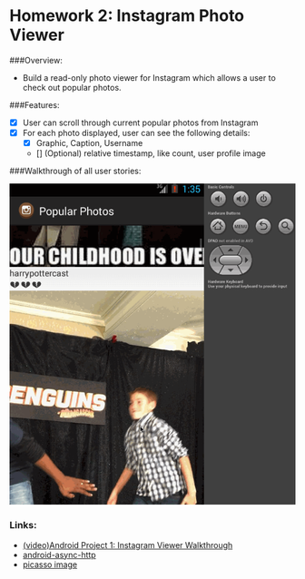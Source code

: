 # Homework 2: Instagram Photo Viewer

###Overview:

  * Build a read-only photo viewer for Instagram which allows a user to check out popular photos.


###Features:

  * [x] User can scroll through current popular photos from Instagram
  * [x] For each photo displayed, user can see the following details:
    * [x] Graphic, Caption, Username
    * [] (Optional) relative timestamp, like count, user profile image


###Walkthrough of all user stories:

![Video Walkthrough](02_instagram_photo_viewer.gif)


### Links:
  * [(video)Android Project 1: Instagram Viewer Walkthrough](http://vimeo.com/105515674)
  * [android-async-http](https://www.dropbox.com/s/zqggkqv60zggyrt/android-async-http-1.4.5.jar?dl=1)
  * [picasso image](https://www.dropbox.com/s/25py1bmjr45936v/picasso-2.3.4.jar?dl=1)
